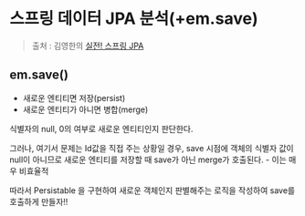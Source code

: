 스프링 데이터 JPA 분석(+em.save)
==
> 출처 : 김영한의 [실전! 스프링 JPA](https://www.inflearn.com/course/스프링-데이터-JPA-실전/dashboard)

em.save()
--
- 새로운 엔티티면 저장(persist)
- 새로운 엔티티가 아니면 병합(merge)

식별자의 null, 0의 여부로 새로운 엔티티인지 판단한다.

그러나, 여기서 문제는 Id값을 직접 주는 상황일 경우, save 시점에 객체의 식별자 값이 null이 아니므로 새로운 엔티티를 저장할 때 save가 아닌 merge가 호출된다. - 이는 매우 비효율적

따라서 Persistable 을 구현하여 새로운 객체인지 판별해주는 로직을 작성하여 save를 호출하게 만들자!!